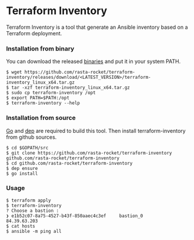 # Terraform Inventory
Terraform Inventory is a tool that generate an Ansible inventory based on a Terraform deployment.

### Installation from binary
You can download the released [binaries](https://github.com/rasta-rocket/terraform-inventory/releases) and put it in your system PATH.

```
$ wget https://github.com/rasta-rocket/terraform-inventory/releases/download/<LATEST_VERSION>/terraform-inventory_linux_x64.tar.gz
$ tar -xzf terraform-inventory_linux_x64.tar.gz
$ sudo cp terraform-inventory /opt
$ export PATH=$PATH:/opt
$ terraform-inventory --help
```

### Installation from source
[Go](https://golang.org/) and [dep](https://github.com/golang/dep) are required to build this tool.
Then install terraform-inventory from github sources.

```
$ cd $GOPATH/src
$ git clone https://github.com/rasta-rocket/terraform-inventory github.com/rasta-rocket/terraform-inventory
$ cd github.com/rasta-rocket/terraform-inventory
$ dep ensure
$ go install
```

### Usage
```
$ terraform apply
$ terraform-inventory
? Choose a bastion :
❯ e1b52c07-8a75-4527-b43f-850aaec4c3ef     bastion_0                      84.39.63.203
$ cat hosts
$ ansible -m ping all
```
